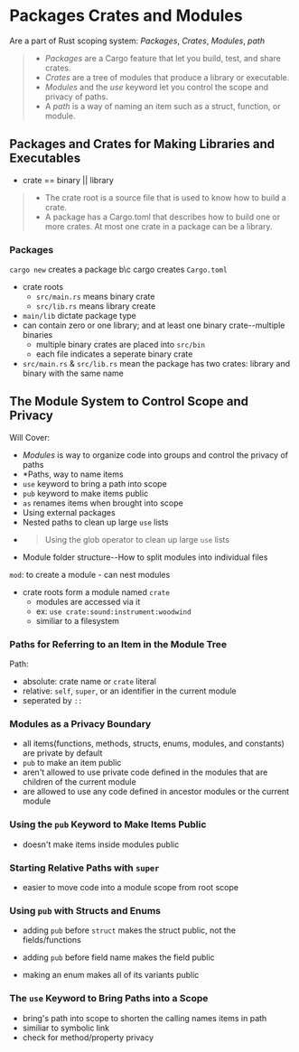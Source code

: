# Packages Crates and Modules

Are a part of Rust scoping system: *Packages*, *Crates*, *Modules*, *path*

> - *Packages* are a Cargo feature that let you build, test, and share crates.
> - *Crates* are a tree of modules that produce a library or executable.
> - *Modules* and the *use* keyword let you control the scope and privacy of paths.
> - A *path* is a way of naming an item such as a struct, function, or module.

## Packages and Crates for Making Libraries and Executables

- crate == binary || library

> - The crate root is a source file that is used to know how to build a crate.
> - A package has a Cargo.toml that describes how to build one or more crates. At most one crate in a package can be a library.
> 

### Packages

`cargo new` creates a package b\c cargo creates `Cargo.toml`

- crate roots
  - `src/main.rs` means binary crate
  - `src/lib.rs` means library create
- `main/lib`  dictate package type
- can contain zero or one library; and at least one binary crate--multiple binaries
  - multiple binary crates are placed into `src/bin`
  - each file indicates a seperate binary crate
- `src/main.rs` & `src/lib.rs` mean the package has two crates: library and binary with the same name

## The Module System to Control Scope and Privacy

Will Cover:

- *Modules* is way to organize code into groups and control the privacy of paths
- *Paths, way to name items
- `use` keyword to bring a path into scope
- `pub` keyword to make items public
- `as` renames items when brought into scope
- Using external packages
- Nested paths to clean up large `use` lists
- > Using the glob operator to clean up large `use` lists
- Module folder structure--How to split modules into individual files

`mod`: to create a module
    - can nest modules

- crate roots form a module named `crate` 
  - modules are accessed via it
  - ex: `use crate:sound:instrument:woodwind`
  - similiar to a filesystem
  
### Paths for Referring to an Item in the Module Tree

Path:

- absolute: crate name or `crate` literal
- relative: `self`, `super`, or an identifier in the current module
- seperated by `::`

### Modules as a Privacy Boundary

- all items(functions, methods, structs, enums, modules, and constants) are private by default
- `pub` to make an item public
- aren't allowed to use private code defined in the modules that are children of the current module
- are allowed to use any code defined in ancestor modules or the current module

### Using the `pub` Keyword to Make Items Public

- doesn't make items inside modules public

### Starting Relative Paths with `super`

- easier to move code into a module scope from root scope

### Using `pub` with Structs and Enums

- adding `pub` before `struct` makes the struct public, not the fields/functions
- adding `pub` before field name makes the field public

- making an enum makes all of its variants public

### The `use` Keyword to Bring Paths into a Scope

- bring's path into scope to shorten the calling names items in path
- similiar to symbolic link
- check for method/property privacy
